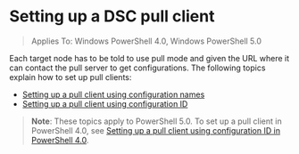 # Setting up a DSC pull client

> Applies To: Windows PowerShell 4.0, Windows PowerShell 5.0

Each target node has to be told to use pull mode and given the URL where it can contact the pull server to get configurations. The following topics explain how to set up pull clients:

* [Setting up a pull client using configuration names](pullClientConfigNames.md)
* [Setting up a pull client using configuration ID](pullClientConfigID.md)

> **Note**: These topics apply to PowerShell 5.0. To set up a pull client in PowerShell 4.0, see [Setting up a pull client using configuration ID in PowerShell 4.0](pullClientConfigID4.md).
<!--HONumber=Mar16_HO4-->
